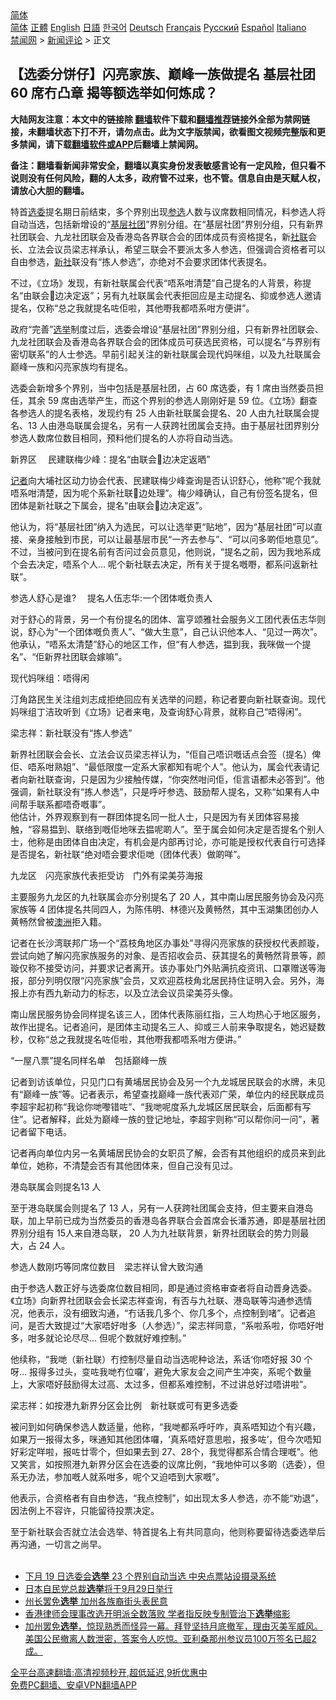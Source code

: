  <!-- 面包屑导航 --> <div class="breadcrumb"><!-- GTranslate: https://gtranslate.io/ -->  <div class="switcher notranslate">  <div class="selected">  <a href="#" onclick="return false;"> 简体</a>  </div>  <div class="option">  <a href="https://www.bannedbook.org" onclick="doGTranslate('zh-CN|zh-CN');jQuery('div.switcher div.selected a').html(jQuery(this).html());return false;" title="简体中文" class="nturl selected"> 简体</a>  <a href="https://www.bannedbook.org/zh-tw/" onclick="doGTranslate('zh-CN|zh-TW');jQuery('div.switcher div.selected a').html(jQuery(this).html());return false;" title="繁體中文" class="nturl"> 正體</a>  <a href="https://www.bannedbook.org/en/" onclick="doGTranslate('zh-CN|en');jQuery('div.switcher div.selected a').html(jQuery(this).html());return false;" title="English" class="nturl"> English</a>  <a href="https://www.bannedbook.org/ja/" onclick="doGTranslate('zh-CN|ja');jQuery('div.switcher div.selected a').html(jQuery(this).html());return false;" title="日本語" class="nturl"> 日語</a>  <a href="https://www.bannedbook.org/ko/" onclick="doGTranslate('zh-CN|ko');jQuery('div.switcher div.selected a').html(jQuery(this).html());return false;" title="한국어" class="nturl"> 한국어</a>  <a href="https://www.bannedbook.org/de/" onclick="doGTranslate('zh-CN|de');jQuery('div.switcher div.selected a').html(jQuery(this).html());return false;" title="Deutsch" class="nturl"> Deutsch</a>  <a href="https://www.bannedbook.org/fr/" onclick="doGTranslate('zh-CN|fr');jQuery('div.switcher div.selected a').html(jQuery(this).html());return false;" title="Français" class="nturl"> Français</a>  <a href="https://www.bannedbook.org/ru/" onclick="doGTranslate('zh-CN|ru');jQuery('div.switcher div.selected a').html(jQuery(this).html());return false;" title="Русский" class="nturl"> Русский</a>  <a href="https://www.bannedbook.org/es/" onclick="doGTranslate('zh-CN|es');jQuery('div.switcher div.selected a').html(jQuery(this).html());return false;" title="Español" class="nturl"> Español</a>  <a href="https://www.bannedbook.org/it/" onclick="doGTranslate('zh-CN|it');jQuery('div.switcher div.selected a').html(jQuery(this).html());return false;" title="Italiano" class="nturl"> Italiano</a>  </div>  </div>      <div class='breadcrumb-sub'><!-- Breadcrumb NavXT 6.3.0 --> <a href="https://www.bannedbook.org/" class="home">禁闻网</a> &gt; <a href="https://www.bannedbook.org/bnews/comments/" class="category">新闻评论</a> &gt; 正文</div></div><h2>【选委分饼仔】闪亮家族、巅峰一族做提名 基层社团 60 席冇凸章 揭等额选举如何炼成？</h2> <p class="notice"><b>大陆网友注意：本文中的链接除 <a href="https://github.com/bannedbook/fanqiang" >翻墙</a>软件下载和<a href="https://github.com/killgcd/justmysocks/blob/master/README.md">翻墙推荐</a>链接外全部为禁网链接，未翻墙状态下打不开，请勿点击。此为文字版禁闻，欲看图文视频完整版和更多禁闻，请下载<a href="https://github.com/bannedbook/fanqiang">翻墙软件或APP</a>后翻墙上禁闻网。</p><p>备注：翻墙看新闻非常安全，翻墙以真实身份发表敏感言论有一定风险，但只看不说则没有任何风险，翻的人太多，政府管不过来，也不管。信息自由是天赋人权，请放心大胆的翻墙。</b></p>  <div class="entry">  <p>特首<a href="https://www.bannedbook.org/bnews/tag/%E9%80%89%E5%A7%94/" class="st_tag internal_tag" rel="tag" title="标签 选委 下的日志">选委</a>提名期日前结束，多个界别出现<a href="https://www.bannedbook.org/bnews/tag/%E5%8F%82%E9%80%89/" class="st_tag internal_tag" rel="tag" title="标签 参选 下的日志">参选</a>人数与议席数相同情况，料参选人将自动当选，包括新增设的“<a href="https://www.bannedbook.org/bnews/tag/%E5%9F%BA%E5%B1%82/" class="st_tag internal_tag" rel="tag" title="标签 基层 下的日志">基层</a><a href="https://www.bannedbook.org/bnews/tag/%E7%A4%BE%E5%9B%A2/" class="st_tag internal_tag" rel="tag" title="标签 社团 下的日志">社团</a>”界别分组。在“基层社团”界别分组，只有新界社团联会、九龙社团联会及香港岛各界联合会的团体成员有资格提名，新<a href="https://www.bannedbook.org/bnews/tag/%E7%A4%BE%E8%81%94/" class="st_tag internal_tag" rel="tag" title="标签 社联 下的日志">社联</a>会长、立法会议员梁志祥承认，希望三联会不要派太多人参选，但强调合资格者可以自由参选，<a href="https://www.bannedbook.org/bnews/tag/%E6%96%B0%E7%A4%BE/" class="st_tag internal_tag" rel="tag" title="标签 新社 下的日志">新社</a>联没有“拣人参选”，亦绝对不会要求团体代表提名。</p> <p>不过，《立场》发现，有新社联属会代表“唔系咁清楚”自己提名的人背景，称提名“由联会𠮶边决定返”；另有九社联属会代表拒回应是主动提名、抑或参选人邀请提名，仅称“总之我就提名咗佢啦，其他嘢我都唔系咁方便讲”。</p> <p>政府“完善”<a href="https://www.bannedbook.org/bnews/tag/%e9%80%89%e4%b8%be/" class="st_tag internal_tag" rel="tag" title="标签 选举 下的日志">选举</a>制度过后，选委会增设“基层社团”界别分组，只有新界社团联会、九龙社团联会及香港岛各界联合会的团体成员可获选民资格，可以提名“与界别有密切联系”的人士参选。早前引起关注的新社联属会现代妈咪组，以及九社联属会巅峰一族和闪亮家族均有提名。</p> <p>选委会新增多个界别，当中包括是基层社团，占 60 席选委，有 1 席由当然委员担任，其余 59 席由选举产生，而这个界别的参选人刚刚好是 59 位。《立场》翻查各参选人的提名表格，发现约有 25 人由新社联属会提名、20 人由九社联属会提名、13 人由港岛联属会提名，另有一人获跨社团属会支持。由于基层社团界别分参选人数席位数目相同，预料他们提名的人亦将自动当选。</p> <p>新界区 　民建联梅少峰：提名“由联会𠮶边决定返晒”</p> <p><a href="https://www.bannedbook.org/bnews/tag/%E8%AE%B0%E8%80%85/" class="st_tag internal_tag" rel="tag" title="标签 记者 下的日志">记者</a>向大埔社区动力协会代表、民建联梅少峰查询是否认识舒心，他称“呢个我就唔系咁清楚，因为呢个系新社联𠮶边处理”。梅少峰确认，自己有份签名提名，但团体是新社联之下属会，提名“由联会𠮶边决定返”。</p> <p>他认为，将“基层社团”纳入为选民，可以让选举更“贴地”，因为“基层社团”可以直接、亲身接触到市民，可以让最基层市民“一齐去参与”、“可以问多啲佢地意见”。不过，当被问到在提名前有否问过会员意见，他则说，“提名之前，因为我地系成个会去决定，唔系个人&#8230; 呢个新社联去决定，所有关于提名嘅嘢，都系问返新社联”。</p>  <p>参选人舒心是谁? 　提名人伍志华:一个团体嘅负责人</p> <p>对于舒心的背景，另一个有份提名的团体、富亨颂雅社会服务义工团代表伍志华则说，舒心为“一个团体嘅负责人”、“做大生意”，自己认识他本人、“见过一两次”。他承认，“唔系太清楚”舒心的地区工作，但“有人参选，揾到我，我咪做一个提名”、“佢新界社团联会嫁嘛”。</p> <p>现代妈咪组：唔得闲</p> <p>汀角路民生关注组刘志成拒绝回应有关选举的问题，称记者要向新社联查询。现代妈咪组丁洁玫听到《立场》记者来电，及查询舒心背景，就称自己“唔得闲”。</p> <p>梁志祥：新社联没有“拣人参选”</p> <p>新界社团联会会长、立法会议员梁志祥认为，“佢自己唔识嘅话点会签（提名）俾佢、唔系咁熟姐”、“最低限度一定系大家都知有呢个人”。他认为，属会代表请记者向新社联查询，只是因为少接触传媒，“你突然咁问佢，佢言语都未必答到”。他强调，新社联没有“拣人参选”，只是呼吁参选、鼓励帮人提名，又称“如果有人中间帮手联系都唔奇嘅事”。<br /> 他估计，外界观察到有一群团体提名同一批人士，只是因为有关团体容易接触，“容易揾到、联络到嘅佢地咪去揾呢啲人”。至于属会如何决定是否提名个别人士，他称是由团体自由决定，有机会是内部再讨论，亦可能是授权代表自行可选择是否提名，新社联“绝对唔会要求佢哋（团体代表）做啲咩”。</p> <p>九龙区　闪亮家族代表拒受访　门外有梁美芬海报</p>  <p>主要服务九龙区的九社联属会亦分别提名了 20 人，其中南山居民服务协会及闪亮家族等 4 团体提名共同四人，为陈伟明、林德兴及黄畅然，其中玉湖集团创办人黄畅然曾被<a href="https://www.bannedbook.org/bnews/tag/%e6%be%b3%e6%b4%b2/" class="st_tag internal_tag" rel="tag" title="标签 澳洲 下的日志">澳洲</a>拒入籍。</p> <p>记者在长沙湾联邦广场一个“荔枝角地区办事处”寻得闪亮家族的获授权代表颜璇，尝试向她了解闪亮家族服务的对象、是否招收会员、获其提名的黄畅然背景等，颜璇仅称不接受访问，并要求记者离开。该办事处门外贴满抗疫资讯、口罩赠送等海报，部分列明仅限“闪亮家族”会员，又欢迎荔枝角北居民持住证明入会。另外，海报上亦有西九新动力的标志，以及立法会议员梁美芬头像。</p> <p>南山居民服务协会同样提名该三人，团体代表陈丽红指，三人均热心于地区服务，故作出提名。记者追问，是团体主动提名三人、抑或三人前来争取提名，她迟疑数秒，仅称“总之我就提名咗佢啦，其他嘢我都唔系咁方便讲。”</p> <p>“一屋八票”提名同样名单　包括巅峰一族</p> <p>记者到访该单位，只见门口有黄埔居民协会及另一个九龙城居民联会的水牌，未见有“巅峰一族”等。记者表示，希望查找巅峰一族代表邓广荣，单位内的经民联成员李超宇起初称“我谂你哋嚟错咗”、“我哋呢度系九龙城区居民联会，后面都有写住”。记者解释，此处为巅峰一族的登记地址，李超宇则称“可以帮你问一问”，著记者留下电话。</p> <p> 记者再向单位内另一名黄埔居民协会的女职员了解，会否有其他组织的成员来到此单位，她称，不清楚会否有其他团体来，但自己没有见过。</p> <p>港岛联属会则提名13 人</p>  <p>至于港岛联属会则提名了 13 人，另有一人获跨社团属会支持，但主要来自港岛联，加上早前已成为当然委员的香港岛各界联合会首席会长潘苏通，即是基层社团界别分组有 15人来自港岛联， 20 人为九社联背景，新界社团联会的势力则最大，占 24 人。</p> <p>参选人数刚巧等同席位数目　梁志祥认曾大致沟通</p> <p>由于参选人数正好与选委席位数目相同，即是通过资格审查者将自动晋身选委。《立场》向新界社团联会会长梁志祥查询，有否与九社联、港岛联等沟通参选情况，他表示，没有细致沟通，“冇话我几多个、你几多个，点控制到啫”。记者追问，是否大致提过“大家唔好咁多（人参选）”，梁志祥同意，“系啦系啦，你唔好咁多，咁多就论论尽尽&#8230; 但呢个数就好难控制。”</p> <p>他续称，“我哋（新社联）冇控制尽量自动当选呢种谂法，系话‘你唔好报 30 个呀&#8230; 报得多过头，变咗我哋冇位囉’，避免大家友会之间产生冲突，系呢个数量上，大家唔好鼓励得太过高、太过多，但都系难控制，不过讲总好过唔讲啦”。</p> <p>梁志祥：如按港九新界分区会比例　新社联或可有更多选委</p> <p>被问到如何确保参选人数适量，他称，“我哋都系呼吁咋，真系唔知边个有兴趣，如果万一报得太多，咪通知其他团体囉，‘真系唔好意思啦，报多咗’，但今次唔知好彩定咩啦，报咗廿零个，但如果去到 27、28个，我觉得都系合情合理嘅”。他又笑言，如按照港九新界分区会在选委的议席比例，“我地仲可以多啲（选委），但系无办法，参加嘅人就系咁多，呢个又迫唔到大家嘅”。</p> <p>他表示，合资格者有自由参选，“我点控制”，如出现太多人参选，亦不能“劝退”，因法例上不容许，只能留待投票决定。</p>  <p>至于新社联会否就立法会选举、特首提名上有共同意向，他则称要留待选委选举后再沟通，一切言之尚早。<br />  </p> <ul class='op-related-articles' title='相关阅读'> <li><a href='https://www.bannedbook.org/bnews/comments/20210827/1613977.html' target='_blank'>下月 19 日选委会<b>选举</b> 23 个界别自动当选 中央点票站设摄录系统</a></li> <li><a href='https://www.bannedbook.org/bnews/baitai/20210826/1613772.html' target='_blank'>日本自民党总裁<b>选举</b>将于9月29日举行</a></li> <li><a href='https://www.bannedbook.org/bnews/comments/20210826/1613231.html' target='_blank'>州长罢免<b>选举</b> 加州各族裔街头表民意</a></li> <li><a href='https://www.bannedbook.org/bnews/cnnews/hknews/20210826/1613190.html' target='_blank'>香港律师会理事改选开明派全数落败 学者指反映专制管治下<b>选举</b>缩影</a></li> <li><a href='https://www.bannedbook.org/bnews/bannedvideo/20210825/1612998.html' target='_blank'>加州罢免<b>选举</b>，惊现熟悉而怪异一幕。拜登坚持月底撤军，理由灭美军威风。美国公民撤离人数泄密，答案令人吃惊。亚利桑那州参议员100万签名已超2成。</a></li> </ul> <p class="texttj"> <a href="https://github.com/bannedbook/fanqiang/wiki/V2ray%E6%9C%BA%E5%9C%BA" target="_blank">全平台高速翻墙:高清视频秒开,超低延迟,9折优惠中</a><br/> <a href="https://github.com/bannedbook/fanqiang/wiki/%E7%A6%81%E9%97%BB%E7%BD%91%E5%AE%89%E5%8D%93%E7%BF%BB%E5%A2%99%E6%96%B0%E9%97%BBAPP" target="_blank">免费PC翻墙、安卓VPN翻墙APP</a></p><p> </p><a name='sharetosocial'></a>  <div style="margin-bottom:5px;padding-bottom:5px;clear:both"> <div id="archive-pix-1" class="banner-ads"> <!-- AuctionX Display platform tag START --> <div id="26318x728x90x621x_ADSLOT2" clicktrack="%%CLICK_URL_ESC%%"></div> <!-- AuctionX Display platform tag END --> </div> <div id="archive-pix-2" class="banner-ads"> <!-- AuctionX Display platform tag START --> <div id="26315x300x250x621x_ADSLOT2" clicktrack="%%CLICK_URL_ESC%%"></div> <!-- AuctionX Display platform tag END --> </div> </div>  <div id="archive-pix-1" class="banner-ads"> <!-- AuctionX Display platform tag START --> <div id="26318x728x90x621x_ADSLOT3" clicktrack="%%CLICK_URL_ESC%%"></div> <!-- AuctionX Display platform tag END --> </div> </div><!--END ENTRY--> 